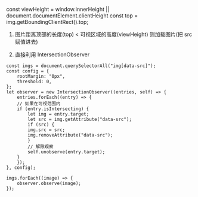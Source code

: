const viewHeight = window.innerHeight || document.documentElement.clientHeight
const top = img.getBoundingClientRect().top;

1. 图片距离顶部的长度(top) < 可视区域的高度(viewHeight) 则加载图片(把 src 赋值进去)

2. 直接利用 IntersectionObserver

```
const imgs = document.querySelectorAll("img[data-src]");
const config = {
    rootMargin: "0px",
    threshold: 0,
};
let observer = new IntersectionObserver((entries, self) => {
    entries.forEach((entry) => {
    // 如果在可视范围内
    if (entry.isIntersecting) {
        let img = entry.target;
        let src = img.getAttribute("data-src");
        if (src) {
        img.src = src;
        img.removeAttribute("data-src");
        }
        // 解除观察
        self.unobserve(entry.target);
    }
    });
}, config);

imgs.forEach((image) => {
    observer.observe(image);
});
```
